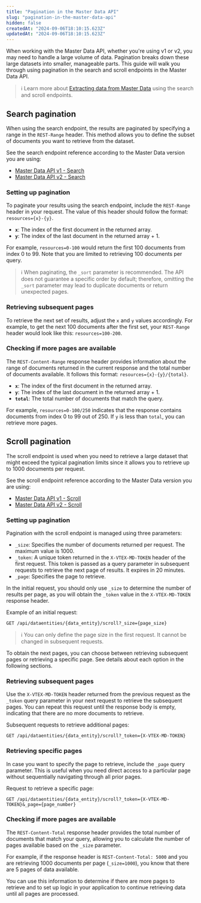 ```yaml
---
title: "Pagination in the Master Data API"
slug: "pagination-in-the-master-data-api"
hidden: false
createdAt: "2024-09-06T18:10:15.623Z"
updatedAt: "2024-09-06T18:10:15.623Z"
---
```


When working with the Master Data API, whether you're using v1 or v2, you may need to handle a large volume of data. Pagination breaks down these large datasets into smaller, manageable parts. This guide will walk you through using pagination in the search and scroll endpoints in the Master Data API.

>ℹ️ Learn more about [Extracting data from Master Data](https://developers.vtex.com/docs/guides/search-and-scroll-api-queries) using the search and scroll endpoints.

## Search pagination

When using the search endpoint, the results are paginated by specifying a range in the `REST-Range` header. This method allows you to define the subset of documents you want to retrieve from the dataset.

See the search endpoint reference according to the Master Data version you are using:

* [Master Data API v1 - Search](https://developers.vtex.com/docs/api-reference/masterdata-api#get-/api/dataentities/-acronym-/search)
* [Master Data API v2 - Search](https://developers.vtex.com/docs/api-reference/master-data-api-v2#get-/api/dataentities/-dataEntityName-/search)

### Setting up pagination

To paginate your results using the search endpoint, include the `REST-Range` header in your request. The value of this header should follow the format: `resources={x}-{y}`.

* **`x`**: The index of the first document in the returned array.
* **`y`**: The index of the last document in the returned array + 1.

For example, `resources=0-100` would return the first 100 documents from index 0 to 99. Note that you are limited to retrieving 100 documents per query.

>ℹ When paginating, the `_sort` parameter is recommended. The API does not guarantee a specific order by default; therefore, omitting the `_sort` parameter may lead to duplicate documents or return unexpected pages.

### Retrieving subsequent pages

To retrieve the next set of results, adjust the `x` and `y` values accordingly. For example, to get the next 100 documents after the first set, your `REST-Range` header would look like this: `resources=100-200`.

### Checking if more pages are available

The `REST-Content-Range` response header provides information about the range of documents returned in the current response and the total number of documents available. It follows this format: `resources={x}-{y}/{total}`.

* **`x`**: The index of the first document in the returned array.
* **`y`**: The index of the last document in the returned array + 1.
* **`total`**: The total number of documents that match the query.

For example, `resources=0-100/250` indicates that the response contains documents from index 0 to 99 out of 250. If `y` is less than `total`, you can retrieve more pages.

## Scroll pagination

The scroll endpoint is used when you need to retrieve a large dataset that might exceed the typical pagination limits since it allows you to retrieve up to 1000 documents per request.

See the scroll endpoint reference according to the Master Data version you are using:

* [Master Data API v1 - Scroll](https://developers.vtex.com/docs/api-reference/masterdata-api#get-/api/dataentities/-acronym-/scroll)
* [Master Data API v2 - Scroll](https://developers.vtex.com/docs/api-reference/master-data-api-v2#get-/api/dataentities/-dataEntityName-/scroll)

### Setting up pagination

Pagination with the scroll endpoint is managed using three parameters:

* `_size`: Specifies the number of documents returned per request. The maximum value is 1000.
* `_token`: A unique token returned in the `X-VTEX-MD-TOKEN` header of the first request. This token is passed as a query parameter in subsequent requests to retrieve the next page of results. It expires in 20 minutes.
* `_page`: Specifies the page to retrieve.

In the initial request, you should only use `_size` to determine the number of results per page, as you will obtain the `_token` value in the  `X-VTEX-MD-TOKEN` response header.

Example of an initial request:

`GET /api/dataentities/{data_entity}/scroll?_size={page_size}`

>ℹ️ You can only define the page size in the first request. It cannot be changed in subsequent requests.

To obtain the next pages, you can choose between retrieving subsequent pages or retrieving a specific page. See details about each option in the following sections.

### Retrieving subsequent pages

Use the `X-VTEX-MD-TOKEN` header returned from the previous request as the `_token` query parameter in your next request to retrieve the subsequent pages. You can repeat this request until the response body is empty, indicating that there are no more documents to retrieve.

Subsequent requests to retrieve additional pages:

`GET /api/dataentities/{data_entity}/scroll?_token={X-VTEX-MD-TOKEN}`

### Retrieving specific pages

In case you want to specify the page to retrieve, include the `_page` query parameter. This is useful when you need direct access to a particular page without sequentially navigating through all prior pages.

Request to retrieve a specific page:

`GET /api/dataentities/{data_entity}/scroll?_token={X-VTEX-MD-TOKEN}&_page={page_number}`

### Checking if more pages are available

The `REST-Content-Total` response header provides the total number of documents that match your query, allowing you to calculate the number of pages available based on the `_size` parameter.

For example, if the response header is `REST-Content-Total: 5000` and you are retrieving 1000 documents per page (`_size=1000`), you know that there are 5 pages of data available.

You can use this information to determine if there are more pages to retrieve and to set up logic in your application to continue retrieving data until all pages are processed.
